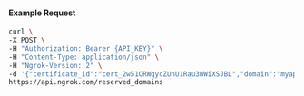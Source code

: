 <!-- Code generated for API Clients. DO NOT EDIT. -->

#### Example Request

```bash
curl \
-X POST \
-H "Authorization: Bearer {API_KEY}" \
-H "Content-Type: application/json" \
-H "Ngrok-Version: 2" \
-d '{"certificate_id":"cert_2w51CRWqycZUnU1Rau3WWiXSJBL","domain":"myapp.mydomain.com","region":"us"}' \
https://api.ngrok.com/reserved_domains
```
